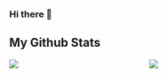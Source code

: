 ### Hi there 👋
<div>
  <h2>My Github Stats</h2>
  <div style="display: grid; grid-template-columns: 1fr 1fr;">
    <img src="https://github-readme-stats.vercel.app/api?username=margaret-jihua&show_icons=true&theme=radical" />
    <img src="https://github-readme-stats.vercel.app/api/top-langs/?username=margaret-jihua&layout=compact&theme=onedark" />
  </div>
</div>


<!--
**margaret-jihua/margaret-jihua** is a ✨ _special_ ✨ repository because its `README.md` (this file) appears on your GitHub profile.

Here are some ideas to get you started:

- 🔭 I’m currently working on ...
- 🌱 I’m currently learning ...
- 👯 I’m looking to collaborate on ...
- 🤔 I’m looking for help with ...
- 💬 Ask me about ...
- 📫 How to reach me: ...
- 😄 Pronouns: ...
- ⚡ Fun fact: ...
-->
